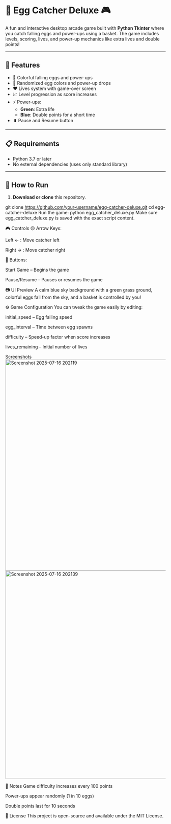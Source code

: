 # 🥚 Egg Catcher Deluxe 🎮

A fun and interactive desktop arcade game built with **Python Tkinter** where you catch falling eggs and power-ups using a basket. The game includes levels, scoring, lives, and power-up mechanics like extra lives and double points!

---

## 🧩 Features

- 🎨 Colorful falling eggs and power-ups
- 🧠 Randomized egg colors and power-up drops
- ❤️ Lives system with game-over screen
- 📈 Level progression as score increases
- ⚡ Power-ups:
  - **Green**: Extra life
  - **Blue**: Double points for a short time
- ⏸️ Pause and Resume button

---

## 📋 Requirements

- Python 3.7 or later
- No external dependencies (uses only standard library)

---

## 🚀 How to Run

1. **Download or clone** this repository.

git clone https://github.com/your-username/egg-catcher-deluxe.git
cd egg-catcher-deluxe
Run the game:
python egg_catcher_deluxe.py
Make sure egg_catcher_deluxe.py is saved with the exact script content.

🎮 Controls
🟡 Arrow Keys:

Left ← : Move catcher left

Right → : Move catcher right

🔘 Buttons:

Start Game – Begins the game

Pause/Resume – Pauses or resumes the game

📷 UI Preview
A calm blue sky background with a green grass ground, colorful eggs fall from the sky, and a basket is controlled by you!

⚙️ Game Configuration
You can tweak the game easily by editing:

initial_speed – Egg falling speed

egg_interval – Time between egg spawns

difficulty – Speed-up factor when score increases

lives_remaining – Initial number of lives

Screenshots
<img width="979" height="661" alt="Screenshot 2025-07-16 202119" src="https://github.com/user-attachments/assets/088e38c4-4e6d-4d18-9a04-b3c449308ac0" />
<img width="990" height="651" alt="Screenshot 2025-07-16 202139" src="https://github.com/user-attachments/assets/3868c0a1-b457-416a-a5f0-99d1b648d5a5" />




📌 Notes
Game difficulty increases every 100 points

Power-ups appear randomly (1 in 10 eggs)

Double points last for 10 seconds

📃 License
This project is open-source and available under the MIT License.

